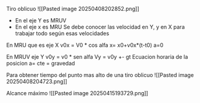 Tiro oblicuo
![[Pasted image 20250408202852.png]]
- En el eje Y es MRUV
- En el eje x es MRU
Se debe conocer las velocidad en Y, y en X para trabajar todo según esas velocidades

En MRU que es eje X
v0x = V0 * cos alfa
x= x0+v0x*(t-t0)
a=0

En MRUV eje Y
v0y = v0 * sen alfa
Vy = v0y +- gt
Ecuacion horaria de la posicion
a= cte = gravedad

Para obtener tiempo del punto mas alto de una tiro oblicuo
![[Pasted image 20250408204723.png]]

Alcance máximo
![[Pasted image 20250415193729.png]]

